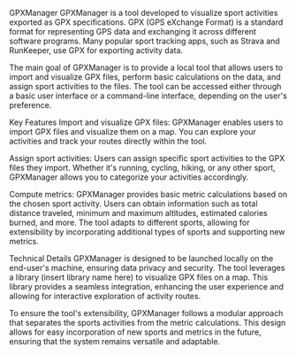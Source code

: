 GPXManager
GPXManager is a tool developed to visualize sport activities exported as GPX specifications. GPX (GPS eXchange Format) is a standard format for representing GPS data and exchanging it across different software programs. Many popular sport tracking apps, such as Strava and RunKeeper, use GPX for exporting activity data.

The main goal of GPXManager is to provide a local tool that allows users to import and visualize GPX files, perform basic calculations on the data, and assign sport activities to the files. The tool can be accessed either through a basic user interface or a command-line interface, depending on the user's preference.

Key Features
Import and visualize GPX files: GPXManager enables users to import GPX files and visualize them on a map. You can explore your activities and track your routes directly within the tool.

Assign sport activities: Users can assign specific sport activities to the GPX files they import. Whether it's running, cycling, hiking, or any other sport, GPXManager allows you to categorize your activities accordingly.

Compute metrics: GPXManager provides basic metric calculations based on the chosen sport activity. Users can obtain information such as total distance traveled, minimum and maximum altitudes, estimated calories burned, and more. The tool adapts to different sports, allowing for extensibility by incorporating additional types of sports and supporting new metrics.

Technical Details
GPXManager is designed to be launched locally on the end-user's machine, ensuring data privacy and security. The tool leverages a library (insert library name here) to visualize GPX files on a map. This library provides a seamless integration, enhancing the user experience and allowing for interactive exploration of activity routes.

To ensure the tool's extensibility, GPXManager follows a modular approach that separates the sports activities from the metric calculations. This design allows for easy incorporation of new sports and metrics in the future, ensuring that the system remains versatile and adaptable.
